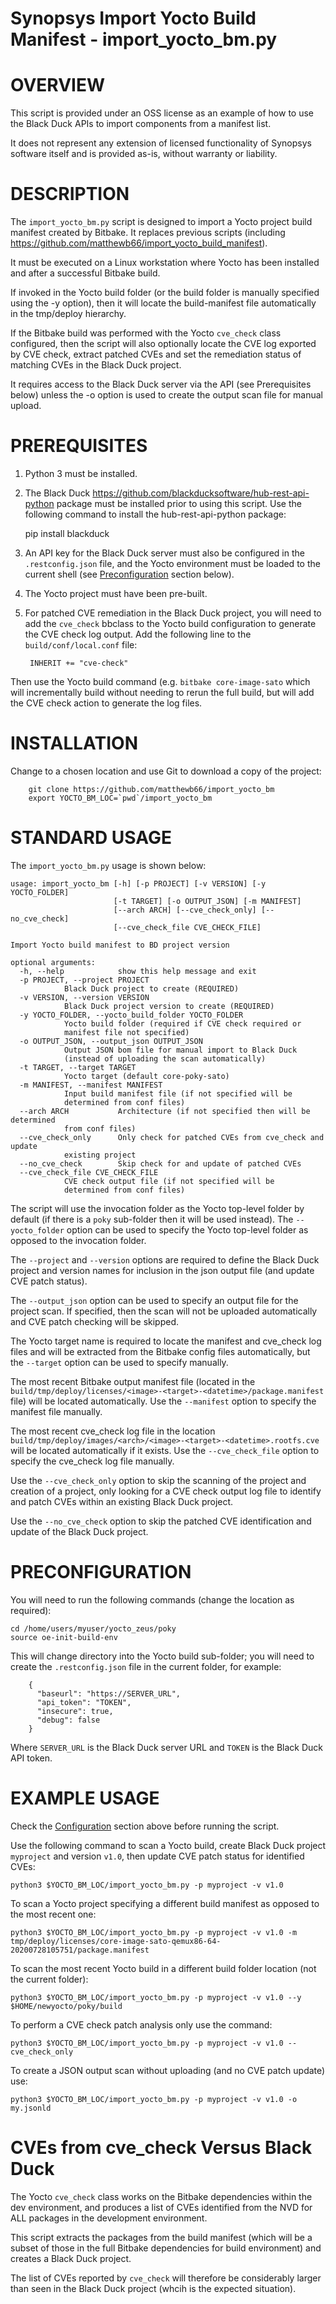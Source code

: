 # Synopsys Import Yocto Build Manifest - import_yocto_bm.py

# OVERVIEW
This script is provided under an OSS license as an example of how to use the Black Duck APIs to import components from a manifest list.

It does not represent any extension of licensed functionality of Synopsys software itself and is provided as-is, without warranty or liability.

# DESCRIPTION

The `import_yocto_bm.py` script is designed to import a Yocto project build manifest created by Bitbake. It replaces previous scripts (including https://github.com/matthewb66/import_yocto_build_manifest).

It must be executed on a Linux workstation where Yocto has been installed and after a successful Bitbake build.

If invoked in the Yocto build folder (or the build folder is manually specified using the -y option), then it will locate the build-manifest file automatically in the tmp/deploy hierarchy.

If the Bitbake build was performed with the Yocto `cve_check` class configured, then the script will also optionally locate the CVE log exported by CVE check, extract patched CVEs and set the remediation status of matching CVEs in the Black Duck project.

It requires access to the Black Duck server via the API (see Prerequisites below) unless the -o option is used to create the output scan file for manual upload.

# PREREQUISITES

1. Python 3 must be installed.

1. The Black Duck https://github.com/blackducksoftware/hub-rest-api-python package must be installed prior to using this script. Use the following command to install the hub-rest-api-python package:

	pip install blackduck

1. An API key for the Black Duck server must also be configured in the `.restconfig.json` file, and the Yocto environment must be loaded to the current shell (see [Preconfiguration](#PRECONFIGURATION) section below).

1. The Yocto project must have been pre-built.

1. For patched CVE remediation in the Black Duck project, you will need to add the `cve_check` bbclass to the Yocto build configuration to generate the CVE check log output. Add the following line to the `build/conf/local.conf` file:

		INHERIT += "cve-check"

Then use the Yocto build command (e.g. `bitbake core-image-sato` which will incrementally build without needing to rerun the full build, but will add the CVE check action to generate the log files.

# INSTALLATION

Change to a chosen location and use Git to download a copy of the project:

		git clone https://github.com/matthewb66/import_yocto_bm
		export YOCTO_BM_LOC=`pwd`/import_yocto_bm

# STANDARD USAGE

The `import_yocto_bm.py` usage is shown below:

	usage: import_yocto_bm [-h] [-p PROJECT] [-v VERSION] [-y YOCTO_FOLDER]
						   [-t TARGET] [-o OUTPUT_JSON] [-m MANIFEST]
						   [--arch ARCH] [--cve_check_only] [--no_cve_check]
						   [--cve_check_file CVE_CHECK_FILE]

	Import Yocto build manifest to BD project version

	optional arguments:
	  -h, --help            show this help message and exit
	  -p PROJECT, --project PROJECT
				Black Duck project to create (REQUIRED)
	  -v VERSION, --version VERSION
				Black Duck project version to create (REQUIRED)
	  -y YOCTO_FOLDER, --yocto_build_folder YOCTO_FOLDER
	  			Yocto build folder (required if CVE check required or
				manifest file not specified)
	  -o OUTPUT_JSON, --output_json OUTPUT_JSON
				Output JSON bom file for manual import to Black Duck
				(instead of uploading the scan automatically)
	  -t TARGET, --target TARGET
				Yocto target (default core-poky-sato)
	  -m MANIFEST, --manifest MANIFEST
				Input build manifest file (if not specified will be
				determined from conf files)
	  --arch ARCH           Architecture (if not specified then will be determined
				from conf files)
	  --cve_check_only      Only check for patched CVEs from cve_check and update
				existing project
	  --no_cve_check        Skip check for and update of patched CVEs
	  --cve_check_file CVE_CHECK_FILE
				CVE check output file (if not specified will be
				determined from conf files)

The script will use the invocation folder as the Yocto top-level folder by default (if there is a `poky` sub-folder then it will be used instead). The `--yocto_folder` option can be used to specify the Yocto top-level folder as opposed to the invocation folder.

The `--project` and `--version` options are required to define the Black Duck project and version names for inclusion in the json output file (and update CVE patch status).

The `--output_json` option can be used to specify an output file for the project scan. If specified, then the scan will not be uploaded automatically and CVE patch checking will be skipped.

The Yocto target name is required to locate the manifest and cve\_check log files and will be extracted from the Bitbake config files automatically, but the `--target` option can be used to specify manually.

The most recent Bitbake output manifest file (located in the `build/tmp/deploy/licenses/<image>-<target>-<datetime>/package.manifest` file) will be located automatically. Use the `--manifest` option to specify the manifest file manually.

The most recent cve\_check log file in the location  `build/tmp/deploy/images/<arch>/<image>-<target>-<datetime>.rootfs.cve` will be located automatically if it exists. Use the `--cve_check_file` option to specify the cve\_check log file manually.

Use the `--cve_check_only` option to skip the scanning of the project and creation of a project, only looking for a CVE check output log file to identify and patch CVEs within an existing Black Duck project.

Use the `--no_cve_check` option to skip the patched CVE identification and update of the Black Duck project. 

# PRECONFIGURATION

You will need to run the following commands (change the location as required):

    cd /home/users/myuser/yocto_zeus/poky
    source oe-init-build-env

This will change directory into the Yocto build sub-folder; you will need to create the `.restconfig.json` file in the current folder, for example:

		{
		  "baseurl": "https://SERVER_URL",
		  "api_token": "TOKEN",
		  "insecure": true,
		  "debug": false
		}

Where `SERVER_URL` is the Black Duck server URL and `TOKEN` is the Black Duck API token.

# EXAMPLE USAGE

Check the [Configuration](#PRECONFIGURATION) section above before running the script.

Use the following command to scan a Yocto build, create Black Duck project `myproject` and version `v1.0`, then update CVE patch status for identified CVEs:

    python3 $YOCTO_BM_LOC/import_yocto_bm.py -p myproject -v v1.0

To scan a Yocto project specifying a different build manifest as opposed to the most recent one:

    python3 $YOCTO_BM_LOC/import_yocto_bm.py -p myproject -v v1.0 -m tmp/deploy/licenses/core-image-sato-qemux86-64-20200728105751/package.manifest

To scan the most recent Yocto build in a different build folder location (not the current folder):

    python3 $YOCTO_BM_LOC/import_yocto_bm.py -p myproject -v v1.0 --y $HOME/newyocto/poky/build

To perform a CVE check patch analysis only use the command:

    python3 $YOCTO_BM_LOC/import_yocto_bm.py -p myproject -v v1.0 --cve_check_only

To create a JSON output scan without uploading (and no CVE patch update) use:

    python3 $YOCTO_BM_LOC/import_yocto_bm.py -p myproject -v v1.0 -o my.jsonld

# CVEs from cve_check Versus Black Duck

The Yocto `cve_check` class works on the Bitbake dependencies within the dev environment, and produces a list of CVEs identified from the NVD for ALL packages in the development environment.

This script extracts the packages from the build manifest (which will be a subset of those in the full Bitbake dependencies for build environment) and creates a Black Duck project.

The list of CVEs reported by `cve_check` will therefore be considerably larger than seen in the Black Duck project (whcih is the expected situation).
